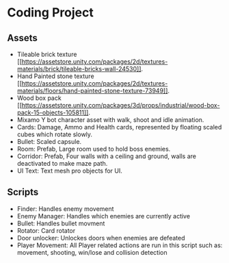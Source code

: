 # Coding Project

## Assets

- Tileable brick texture [[https://assetstore.unity.com/packages/2d/textures-materials/brick/tileable-bricks-wall-24530]].
- Hand Painted stone texture [[https://assetstore.unity.com/packages/2d/textures-materials/floors/hand-painted-stone-texture-73949]].
- Wood box pack [[https://assetstore.unity.com/packages/3d/props/industrial/wood-box-pack-15-objects-105811]].
- Mixamo Y bot character asset with walk, shoot and idle animation.
- Cards: Damage, Ammo and Health cards, represented by floating scaled cubes which rotate slowly.
- Bullet: Scaled capsule.
- Room: Prefab, Large room used to hold boss enemies.
- Corridor: Prefab, Four walls with a ceiling and ground, walls are deactivated to make maze path.
- UI Text: Text mesh pro objects for UI.

## Scripts

- Finder: Handles enemy movement
- Enemy Manager: Handles which enemies are currently active
- Bullet: Handles bullet movment
- Rotator: Card rotator
- Door unlocker: Unlockes doors when enemies are defeated
- Player Movement: All Player related actions are run in this script such as: movement, shooting, win/lose and collision detection
